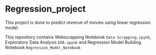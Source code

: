 # Regression_project


This project is done to predict revenue of movies using linear regression model.

This repository contains 
Webscrapping Notebook `Data Scrapping.ipynb`,
Exploratory Data Analysis `EDA.ipynb` and Regression Model Building Notebook `Regression_Model_Notebook`
